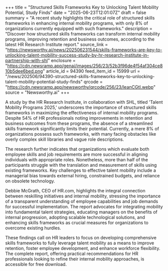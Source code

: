 +++
title = "Structured Skills Frameworks Key to Unlocking Talent Mobility Potential, Study Finds"
date = "2025-06-23T12:01:07Z"
draft = false
summary = "A recent study highlights the critical role of structured skills frameworks in enhancing internal mobility programs, with only 8% of organizations currently equipped with such frameworks."
description = "Discover how structured skills frameworks can transform internal mobility programs, improving retention and business outcomes, according to the latest HR Research Institute report."
source_link = "https://newsworthy.ai/news/202506231544/skills-frameworks-are-key-to-unlocking-talent-mobility-success-study-by-hr-research-institute-in-partnership-with-shl"
enclosure = "https://cdn.newsramp.app/genai/images/256/23/52b3f96de4f54af304ce810b5dee6bed.png"
article_id = 94390
feed_item_id = 15999
url = "/news/202506/94390-structured-skills-frameworks-key-to-unlocking-talent-mobility-potential-study-finds"
qrcode = "https://cdn.newsramp.app/newsworthy/qrcode/256/23/leanCGtI.webp"
source = "Newsworthy.ai"
+++

<p>A study by the HR Research Institute, in collaboration with SHL, titled 'Talent Mobility Programs 2025,' underscores the importance of structured skills frameworks in maximizing the effectiveness of internal mobility programs. Despite 54% of HR professionals noting improvements in retention and business outcomes from these programs, the absence of a streamlined skills framework significantly limits their potential. Currently, a mere 8% of organizations possess such frameworks, with many facing obstacles like overly complex skill libraries and vague role descriptions.</p><p>The research further indicates that organizations which evaluate both employee skills and job requirements are more successful in aligning individuals with appropriate roles. Nonetheless, more than half of the participants struggle with the translation and measurement of skills using existing frameworks. Key challenges to effective talent mobility include a managerial bias towards external hiring, constrained budgets, and reliance on obsolete technology.</p><p>Debbie McGrath, CEO of HR.com, highlights the integral connection between reskilling initiatives and internal mobility, stressing the importance of a transparent understanding of employee capabilities and job demands for successful implementation. The report advocates for integrating mobility into fundamental talent strategies, educating managers on the benefits of internal progression, adopting scalable technological solutions, and enhancing skills frameworks as crucial measures for organizations to overcome existing hurdles.</p><p>These findings call on HR leaders to focus on developing comprehensive skills frameworks to fully leverage talent mobility as a means to improve retention, foster employee development, and enhance workforce flexibility. The complete report, offering practical recommendations for HR professionals looking to refine their internal mobility approaches, is accessible for free download.</p>